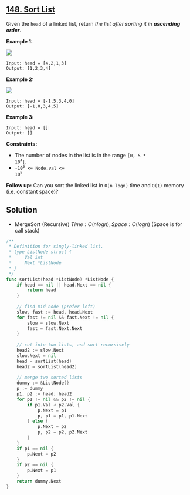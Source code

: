 ## [148. Sort List](https://leetcode.com/problems/sort-list/)


Given the `head` of a linked list, return _the list after sorting it in **ascending order**_.

**Example 1:**

![](https://assets.leetcode.com/uploads/2020/09/14/sort_list_1.jpg)

```
Input: head = [4,2,1,3]
Output: [1,2,3,4]
```

**Example 2:**

![](https://assets.leetcode.com/uploads/2020/09/14/sort_list_2.jpg)

```
Input: head = [-1,5,3,4,0]
Output: [-1,0,3,4,5]
```

**Example 3:**

```
Input: head = []
Output: []
```

**Constraints:**

*   The number of nodes in the list is in the range <code>[0, 5 * 10<sup>4</sup>]</code>.
*   <code>-10<sup>5</sup> <= Node.val <= 10<sup>5</sup></code>

**Follow up:** Can you sort the linked list in `O(n logn)` time and `O(1)` memory (i.e. constant space)?



## Solution

- MergeSort (Recursive)	$Time: O(nlogn), Space: O(logn)$ (Space is for call stack)

```go
/**
 * Definition for singly-linked list.
 * type ListNode struct {
 *     Val int
 *     Next *ListNode
 * }
 */
func sortList(head *ListNode) *ListNode {
    if head == nil || head.Next == nil {
        return head
    }
    
    // find mid node (prefer left)
    slow, fast := head, head.Next
    for fast != nil && fast.Next != nil {
        slow = slow.Next
        fast = fast.Next.Next
    }
    
    // cut into two lists, and sort recursively
    head2 := slow.Next
    slow.Next = nil
    head = sortList(head)
    head2 = sortList(head2)
    
    // merge two sorted lists
    dummy := &ListNode{}
    p := dummy
    p1, p2 := head, head2
    for p1 != nil && p2 != nil {
        if p1.Val < p2.Val {
            p.Next = p1
            p, p1 = p1, p1.Next
        } else {
            p.Next = p2
            p, p2 = p2, p2.Next
        }
    }
    if p1 == nil {
        p.Next = p2
    }
    if p2 == nil {
        p.Next = p1
    }
    return dummy.Next
}
```